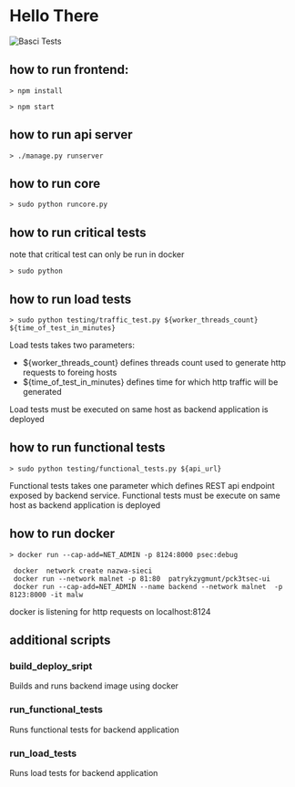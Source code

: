 # Hello There
![Basci Tests](https://github.com/Matshec/pck3tSec/workflows/Basci%20Tests/badge.svg)

## how to run frontend:
`> npm install`

`> npm start`

## how to run api server
`> ./manage.py runserver`

## how to  run core
`> sudo python runcore.py`

## how to run critical tests
note that critical test can  only be run in docker

`> sudo python `

## how to run load tests

`> sudo python testing/traffic_test.py ${worker_threads_count} ${time_of_test_in_minutes}`

Load tests takes two parameters:
* ${worker_threads_count} defines threads count used to generate http requests to foreing hosts
* ${time_of_test_in_minutes} defines time for which http traffic will be generated

Load tests must be executed on same host as backend application is deployed

## how to run functional tests

`> sudo python testing/functional_tests.py ${api_url}`

Functional tests takes one parameter which defines REST api endpoint exposed by backend service. 
Functional tests must be execute on same host as backend application is deployed

## how to run docker
`> docker run --cap-add=NET_ADMIN -p 8124:8000 psec:debug`
```
 docker  network create nazwa-sieci
 docker run --network malnet -p 81:80  patrykzygmunt/pck3tsec-ui
 docker run --cap-add=NET_ADMIN --name backend --network malnet  -p 8123:8000 -it malw
```

docker is listening for http requests on localhost:8124

## additional scripts
### build_deploy_sript
Builds and runs backend image using docker
### run_functional_tests
Runs functional tests for backend application
### run_load_tests
Runs load tests for backend application

